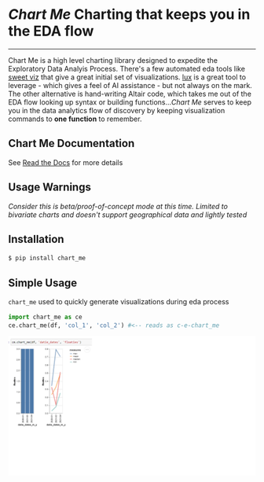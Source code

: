 # _Chart Me_ Charting that keeps you in the EDA flow

---

Chart Me is a high level charting library designed to expedite the Exploratory Data Analyis Process. There's a few automated eda tools like [sweet viz](https://pypi.org/project/sweetviz/) that give a great initial set of visualizations. [lux](https://github.com/lux-org/lux) is a great tool to leverage - which gives a feel of AI assistance - but not always on the mark. The other alternative is hand-writing Altair code, which takes me out of the EDA flow looking up syntax or building functions..._Chart Me_ serves to keep you in the data analytics flow of discovery by keeping visualization commands to **one function** to remember.

## Chart Me Documentation

See [Read the Docs](https://chart-me.readthedocs.io/en/latest/index.html) for more details

## **Usage Warnings**

_Consider this is beta/proof-of-concept mode at this time. Limited to bivariate charts and doesn't support geographical data and lightly tested_

## Installation

```bash
$ pip install chart_me
```

## Simple Usage

`chart_me` used to quickly generate visualizations during eda process

```python
import chart_me as ce
ce.chart_me(df, 'col_1', 'col_2') #<-- reads as c-e-chart_me

```

![example](https://github.com/lgarzia/chart_me/blob/master/docs/source/_static/Example_Screenshot.png?raw=true)
